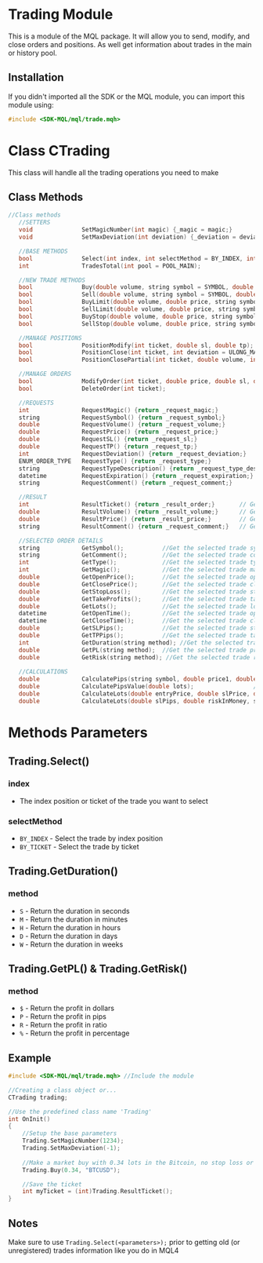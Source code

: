# Trading Module
This is a module of the MQL package. It will allow you to send, modify, and close orders and positions. As well get information about trades in the main or history pool.

## Installation
If you didn't imported all the SDK or the MQL module, you can import this module using:
```cpp
#include <SDK-MQL/mql/trade.mqh>
```

# Class CTrading
This class will handle all the trading operations you need to make <br>

## Class Methods
```cpp
//Class methods
   //SETTERS
   void              SetMagicNumber(int magic) {_magic = magic;}
   void              SetMaxDeviation(int deviation) {_deviation = deviation;}

   //BASE METHODS
   bool              Select(int index, int selectMethod = BY_INDEX, int pool = POOL_MAIN);      //Select a position and updating with it ticket the private ticket variable
   int               TradesTotal(int pool = POOL_MAIN);                                         //Return the amount of orders of the selected pool

   //NEW TRADE METHODS
   bool              Buy(double volume, string symbol = SYMBOL, double price = 0.0, double sl = 0.0, double tp = 0.0, string comment = "");                          // Open a buy order
   bool              Sell(double volume, string symbol = SYMBOL, double price = 0.0, double sl = 0.0, double tp = 0.0, string comment = "");                         // Open a sell order
   bool              BuyLimit(double volume, double price, string symbol = SYMBOL, double sl = 0.0, double tp = 0.0, datetime expiration = 0, string comment = "");  //Open a buy limit order
   bool              SellLimit(double volume, double price, string symbol = SYMBOL, double sl = 0.0, double tp = 0.0, datetime expiration = 0, string comment = ""); //Open a sell limit order
   bool              BuyStop(double volume, double price, string symbol = SYMBOL, double sl = 0.0, double tp = 0.0, datetime expiration = 0, string comment = "");   //Open a buy stop order
   bool              SellStop(double volume, double price, string symbol = SYMBOL, double sl = 0.0, double tp = 0.0, datetime expiration = 0, string comment = "");  //Open a sell stop order

   //MANAGE POSITIONS
   bool              PositionModify(int ticket, double sl, double tp);                                //Modify the specified position from Ticket
   bool              PositionClose(int ticket, int deviation = ULONG_MAX);                           //Close the specified position from Ticket
   bool              PositionClosePartial(int ticket, double volume, int deviation = ULONG_MAX);     //Close a part of the specified position from Ticket

   //MANAGE ORDERS
   bool              ModifyOrder(int ticket, double price, double sl, double tp, datetime expiration = 0);  // Modify the specified order from Ticket
   bool              DeleteOrder(int ticket);                                                               // Delete the specified order from Ticket

   //REQUESTS
   int               RequestMagic() {return _request_magic;}            // Get the magic number of the expert
   string            RequestSymbol() {return _request_symbol;}          // Get the symbol of the order
   double            RequestVolume() {return _request_volume;}          // Get the volume of the order
   double            RequestPrice() {return _request_price;}            // Get the price of the order
   double            RequestSL() {return _request_sl;}                  // Get the SL of the order
   double            RequestTP() {return _request_tp;}                  // Get the TP of the order
   int               RequestDeviation() {return _request_deviation;}    // Get the deviation of the expert
   ENUM_ORDER_TYPE   RequestType() {return _request_type;}              // Get the type of the order
   string            RequestTypeDescription() {return _request_type_description;}      // Get the type description of the order
   datetime          RequestExpiration() {return _request_expiration;}  // Get the expiration of the order
   string            RequestComment() {return _request_comment;}        // Get the comment of the order

   //RESULT
   int               ResultTicket() {return _result_order;}       // Get the order ticket
   double            ResultVolume() {return _result_volume;}      // Get the volume of the order
   double            ResultPrice() {return _result_price;}        // Get the price of the order
   string            ResultComment() {return _request_comment;}   // Get the comment of the order

   //SELECTED ORDER DETAILS
   string            GetSymbol();           //Get the selected trade symbol
   string            GetComment();          //Get the selected trade comment
   int               GetType();             //Get the selected trade type
   int               GetMagic();            //Get the selected trade magic number
   double            GetOpenPrice();        //Get the selected trade open price
   double            GetClosePrice();       //Get the selected trade close price
   double            GetStopLoss();         //Get the selected trade stop loss
   double            GetTakeProfits();      //Get the selected trade take profits
   double            GetLots();             //Get the selected trade lot size
   datetime          GetOpenTime();         //Get the selected trade open time
   datetime          GetCloseTime();        //Get the selected trade close time
   double            GetSLPips();           //Get the selected trade stop loss in pips
   double            GetTPPips();           //Get the selected trade take profits in pips
   int               GetDuration(string method); //Get the selected trade duration
   double            GetPL(string method);  //Get the selected trade profit
   double            GetRisk(string method); //Get the selected trade risk
   
   //CALCULATIONS
   double            CalculatePips(string symbol, double price1, double price2);     //Get the pips between two prices
   double            CalculatePipsValue(double lots);                 //Get the pips value of a trade
   double            CalculateLots(double entryPrice, double slPrice, double riskInMoney, string symbol);     //Get the lot size of a trade from prices
   double            CalculateLots(double slPips, double riskInMoney, string symbol);                         //Get the lot size of a trade from pips
```

# Methods Parameters
## Trading.Select()
### index
- The index position or ticket of the trade you want to select

### selectMethod
- `BY_INDEX` - Select the trade by index position
- `BY_TICKET` - Select the trade by ticket

## Trading.GetDuration()
### method
- `S` - Return the duration in seconds
- `M` - Return the duration in minutes
- `H` - Return the duration in hours
- `D` - Return the duration in days
- `W` - Return the duration in weeks

## Trading.GetPL() & Trading.GetRisk()
### method
- `$` - Return the profit in dollars
- `P` - Return the profit in pips
- `R` - Return the profit in ratio
- `%` - Return the profit in percentage

## Example
```cpp
#include <SDK-MQL/mql/trade.mqh> //Include the module

//Creating a class object or...
CTrading trading;

//Use the predefined class name 'Trading'
int OnInit()
{
    //Setup the base parameters
    Trading.SetMagicNumber(1234);
    Trading.SetMaxDeviation(-1);
    
    //Make a market buy with 0.34 lots in the Bitcoin, no stop loss or TP
    Trading.Buy(0.34, "BTCUSD");

    //Save the ticket
    int myTicket = (int)Trading.ResultTicket();
}
```

## Notes
Make sure to use `Trading.Select(<parameters>);` prior to getting old (or unregistered) trades information like you do in MQL4